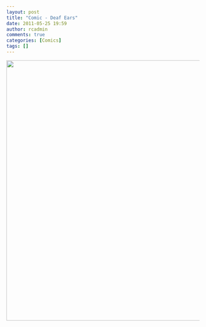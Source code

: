 ```yaml
---
layout: post
title: "Comic - Deaf Ears"
date: 2011-05-25 19:59
author: rcadmin
comments: true
categories: [Comics]
tags: []
---
```

<a href="http://bitsmack.com/wp/2011/05/25/comic-deaf-ears/"><img src="http://dl.bitsmack.com/uploads/2011/05/20110525.jpg" alt="" title="Don't worry about it I'm just going to open these programs I got in my email" width="680" height="680" class="alignnone size-full wp-image-2197" /></a>
